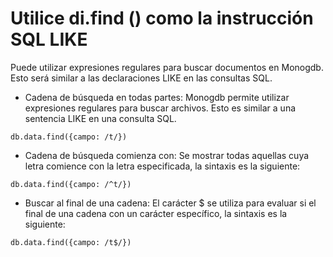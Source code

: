 # Utilice di.find () como la instrucción SQL LIKE

Puede utilizar expresiones regulares para buscar documentos en Monogdb. Esto será similar a las declaraciones LIKE en las consultas SQL.

* Cadena de búsqueda en todas partes:
Monogdb permite utilizar expresiones regulares para buscar archivos. Esto es similar a una sentencia LIKE en una consulta SQL.

```
db.data.find({campo: /t/})

```

* Cadena de búsqueda comienza con:
Se mostrar todas aquellas cuya letra comience con la letra especificada, la sintaxis es la siguiente:

```
db.data.find({campo: /^t/})

```

* Buscar al final de una cadena:
El carácter $ se utiliza para evaluar si el final de una cadena con un carácter específico, la sintaxis es la siguiente:

```
db.data.find({campo: /t$/})

```
